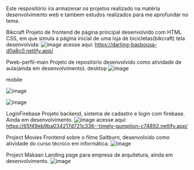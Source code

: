 Este respositório ira armazenar os projetos realizado na matéria desenvolvimento web 
e tambem estudos realizados para me aprofundar no tema.

Bikcraft
Projeto de frontend de página principal desenvolvido com HTML CSS, em que simula a página inicial de uma loja de bicicletas(bikcraft)
tela desenvolvida:
![image](https://github.com/arturraimundi/web-development/assets/79712639/806c5527-79fe-41e1-84b0-7dc1bd2fe866)
acesse aqui: https://darling-basbousa-d0a8c0.netlify.app/

Pweb-perfil-main
Projeto de repositório desenvolvido como atividade de aula(ainda em desenvolvimento).
desktop
![image](https://github.com/arturraimundi/web-development/assets/79712639/38089f13-6304-499b-8cea-7d322216f723)


mobile


![image](https://github.com/arturraimundi/web-development/assets/79712639/82425c20-bd54-496d-aee0-7ab16150c504)



![image](https://github.com/arturraimundi/web-development/assets/79712639/1b65ffe2-9133-4fa4-b17a-e46769227390)

LoginFirebase
Projeto backend, sistema de cadastro e login com firebase. Ainda em desenvolvimento.
![image](https://github.com/arturraimundi/web-development/assets/79712639/cfbeb504-2aca-423a-b4d4-12aea2214238)
acesse aqui: https://65f49eb9ba034217d721c336--timely-gumption-c74892.netlify.app/

Project Movies
Frontend sobre o filme Saltburn, desenvolvido como atividade do curso técnico em informática.
![image](https://github.com/arturraimundi/web-development/assets/79712639/466db338-522b-4578-95ce-14b5b03eff91)

Project Makaan
Landing page para empresa de arquitetura, ainda em desenvolvimento.
![image](https://github.com/arturraimundi/web-development/assets/79712639/61700777-0786-46f6-a4f8-d17c9b4f8876)
